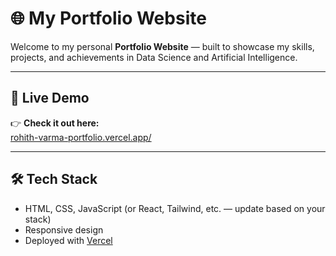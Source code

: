 # 🌐 My Portfolio Website

Welcome to my personal **Portfolio Website** — built to showcase my skills, projects, and achievements in Data Science and Artificial Intelligence.

---

## 🚀 Live Demo

👉 **Check it out here:**  
[rohith-varma-portfolio.vercel.app/](https://rohith-varma-portfolio.vercel.app/)

---

## 🛠️ Tech Stack

- HTML, CSS, JavaScript (or React, Tailwind, etc. — update based on your stack)
- Responsive design
- Deployed with [Vercel](https://vercel.com/)
